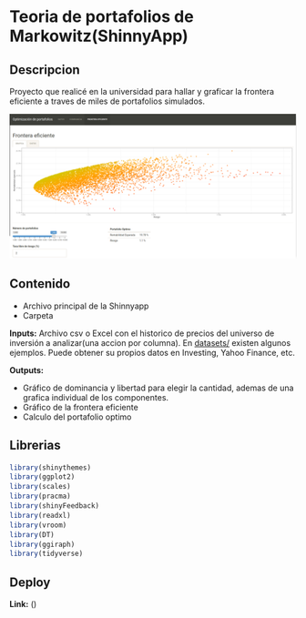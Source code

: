 # Teoria de portafolios de Markowitz(ShinnyApp)

## Descripcion
Proyecto que realicé en la universidad para hallar y graficar la frontera eficiente a traves de miles de portafolios simulados.

![Screenshot](/img/frontera.png)

## Contenido
 - Archivo principal de la Shinnyapp
 - Carpeta 

**Inputs:** Archivo csv o Excel con el historico de precios del universo de inversión a analizar(una accion por columna).
            En [datasets/](/datasets/) existen algunos ejemplos. Puede obtener su propios datos en Investing, Yahoo Finance, etc.

**Outputs:** 
- Gráfico de dominancia y libertad para elegir la cantidad, ademas de una grafica individual de los componentes.
- Gráfico de la frontera eficiente
- Calculo del portafolio optimo

## Librerias
```r
library(shinythemes)
library(ggplot2)
library(scales)
library(pracma)
library(shinyFeedback)
library(readxl)
library(vroom)
library(DT)
library(ggiraph)
library(tidyverse)
```
 
 
## Deploy

  **Link:** ()  




